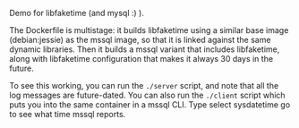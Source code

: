 Demo for libfaketime (and mysql :) ).

The Dockerfile is multistage: it builds libfaketime using a similar base image (debian:jessie) as the mssql
image, so that it is linked against the same dynamic libraries. Then it builds a mssql variant that includes
libfaketime, along with libfaketime configuration that makes it always 30 days in the future.

To see this working, you can run the `./server` script, and note that all the log messages are future-dated.
You can also run the `./client` script which puts you into the same container in a mssql CLI. Type
    select sysdatetime
    go
to see what time mssql reports.

